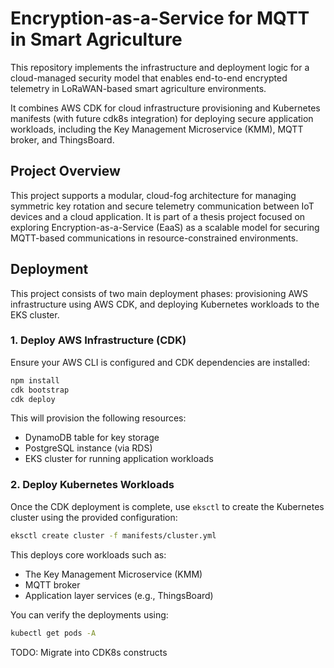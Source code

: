 # Encryption-as-a-Service for MQTT in Smart Agriculture

This repository implements the infrastructure and deployment logic for a cloud-managed security model that enables end-to-end encrypted telemetry in LoRaWAN-based smart agriculture environments.

It combines AWS CDK for cloud infrastructure provisioning and Kubernetes manifests (with future cdk8s integration) for deploying secure application workloads, including the Key Management Microservice (KMM), MQTT broker, and ThingsBoard.

## Project Overview

This project supports a modular, cloud-fog architecture for managing symmetric key rotation and secure telemetry communication between IoT devices and a cloud application. It is part of a thesis project focused on exploring Encryption-as-a-Service (EaaS) as a scalable model for securing MQTT-based communications in resource-constrained environments.

## Deployment

This project consists of two main deployment phases: provisioning AWS infrastructure using AWS CDK, and deploying Kubernetes workloads to the EKS cluster.

### 1. Deploy AWS Infrastructure (CDK)

Ensure your AWS CLI is configured and CDK dependencies are installed:

```bash
npm install
cdk bootstrap
cdk deploy
```

This will provision the following resources:
- DynamoDB table for key storage
- PostgreSQL instance (via RDS)
- EKS cluster for running application workloads

### 2. Deploy Kubernetes Workloads

Once the CDK deployment is complete, use `eksctl` to create the Kubernetes cluster using the provided configuration:

```bash
eksctl create cluster -f manifests/cluster.yml
```

This deploys core workloads such as:
- The Key Management Microservice (KMM)
- MQTT broker
- Application layer services (e.g., ThingsBoard)

You can verify the deployments using:

```bash
kubectl get pods -A
```

TODO: Migrate into CDK8s constructs